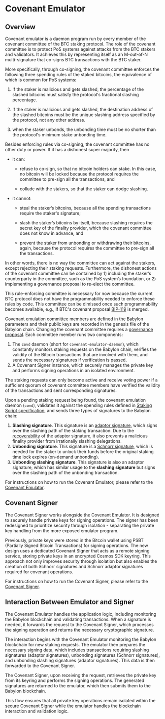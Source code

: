 # Covenant Emulator

## Overview

Covenant emulator is a daemon program run by every member of the covenant 
committee of the BTC staking protocol. The role of the covenant committee 
is to protect PoS systems against attacks from the BTC stakers and 
validators. It achieves this by representing itself as an M-out-of-N 
multi-signature that co-signs BTC transactions with the BTC staker.

More specifically, through co-signing, the covenant committee enforces the 
following three spending rules of the staked bitcoins, the equivalence of 
which is common for PoS systems:

1. If the staker is malicious and gets slashed, the percentage of the slashed
bitcoins must satisfy the protocol's fractional slashing percentage.

2. If the staker is malicious and gets slashed, the destination address of the 
slashed bitcoins must be the unique slashing address specified by the 
protocol, not any other address.

3. when the staker unbonds, the unbonding time must be no shorter than the 
protocol's minimum stake unbonding time.

Besides enforcing rules via co-signing, the covenant committee has no other 
duty or power. If it has a dishonest super majority, then

* it can:

  * refuse to co-sign, so that no bitcoin holders can stake. In this case, 
    no bitcoin will be locked because the protocol requires the committee to 
    pre-sign all the transactions, and

  * collude with the stakers, so that the staker can dodge slashing.

* it cannot:
 
  * steal the staker’s bitcoins, because all the spending transactions
    require the staker's signature;
  
  * slash the staker’s bitcoins by itself, because slashing requires the 
    secret key of the finality provider, which the covenant committee does 
    not know in advance, and
   
  * prevent the staker from unbonding or withdrawing their bitcoins, again,
    because the protocol requires the committee to pre-sign all the transactions.

In other words, there is no way the committee can act against the stakers, 
except rejecting their staking requests. Furthermore, the dishonest actions 
of the covenant committee can be contained by 1) including the staker’s 
counterparty in the committee, such as the PoS system’s foundation, or 2) 
implementing a governance proposal to re-elect the committee.

This rule-enforcing committee is necessary for now because the current BTC 
protocol does not have the programmability needed to enforce these rules by 
code. This committee can be dimissed once such programmability becomes 
available, e.g., if BTC's covenant proposal [BIP-119](https://github.com/bitcoin/bips/blob/master/bip-0119.mediawiki)
is merged.

Covenant emulation committee members are defined in the Babylon parameters and 
their public keys are recorded in the genesis file of the Babylon chain. 
Changing the covenant committee requires a 
[governance proposal](https://docs.cosmos.network/v0.50/build/modules/gov). 
Each committee member runs two components:

1. The `covd` daemon (short for `covenant-emulator-daemon`), which constantly 
monitors staking requests on the Babylon chain, verifies the validity of the 
Bitcoin transactions that are involved with them, and sends the necessary 
signatures if verification is passed.
2. A Covenant Signer instance, which securely manages the private key and 
performs signing operations in an isolated environment.

The staking requests can only become active and receive voting power if a 
sufficient quorum of covenant committee members have verified the validity 
of the transactions and sent corresponding signatures.

Upon a pending staking request being found, the covenant emulation daemon 
(`covd`), validates it against the spending rules defined in
[Staking Script specification](https://github.com/babylonlabs-io/babylon/blob/dev/docs/staking-script.md),
and sends three types of signatures to the Babylon chain:

1. **Slashing signature**. This signature is an [adaptor signature](https://bitcoinops.org/en/topics/adaptor-signatures/),
which signs over the slashing path of the staking transaction. Due to the
[recoverability](https://github.com/LLFourn/one-time-VES/blob/master/main.pdf)
of the adaptor signature, it also prevents a malicious finality provider from
irrationally slashing delegations.
2. **Unbonding signature**. This signature is a [Schnorr signature](https://en.wikipedia.org/wiki/Schnorr_signature),
which is needed for the staker to unlock their funds before the original 
staking time lock expires (on-demand unbonding).
3. **Unbonding slashing signature**. This signature is also an adaptor
signature, which has similar usage to the **slashing signature** but signs over
the slashing path of the unbonding transaction.

For instructions on how to run the Covenant Emulator, please refer to the 
[Covenant Emulator](./docs/configure-emulator.md).

## Covenant Signer

The Covenant Signer works alongside the Covenant Emulator. It is designed to 
securely handle private keys for signing operations. The signer has been 
redesigned to prioritize security through isolation - separating the private key 
handling from the more exposed emulator program.

Previously, private keys were stored in the Bitcoin wallet using PSBT (Partially 
Signed Bitcoin Transactions) for signing operations. The new design uses a 
dedicated Covenant Signer that acts as a remote signing service, storing private 
keys in an encrypted Cosmos SDK keyring. This approach not only improves security 
through isolation but also enables the creation of both Schnorr signatures and 
Schnorr adaptor signatures required for covenant operations.

For instructions on how to run the Covenant Signer, please refer to the 
[Covenant Signer](./covenant-signer/README.md).

## Interaction Between Emulator and Signer

The Covenant Emulator handles the application logic, including monitoring the 
Babylon blockchain and validating transactions. When a signature is needed, it 
forwards the request to the Covenant Signer, which processes the signing operation 
and returns the necessary cryptographic signature.

The interaction begins with the Covenant Emulator monitoring the Babylon 
blockchain for new staking requests. The emulator then prepares the necessary 
signing data, which includes transactions requiring slashing signatures 
(adaptor signatures), unbonding signatures (Schnorr signatures), and 
unbonding slashing signatures (adaptor signatures). This data is then forwarded 
to the Covenant Signer.

The Covenant Signer, upon receiving the request, retrieves the private key from 
its keyring and performs the signing operations. The generated signatures are 
returned to the emulator, which then submits them to the Babylon blockchain.

This flow ensures that all private key operations remain isolated within the 
secure Covenant Signer while the emulator handles the blockchain interaction 
and validation logic.